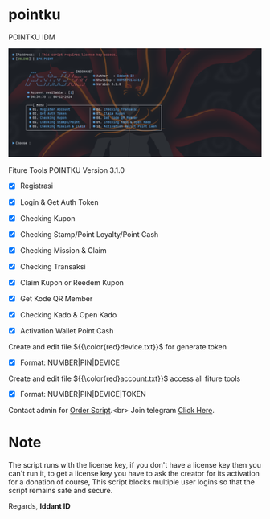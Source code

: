 # pointku
POINTKU IDM

<center><img src="point.png" alt="tools"></center>

Fiture Tools POINTKU Version 3.1.0
- [x] Registrasi
- [x] Login & Get Auth Token
- [x] Checking Kupon
- [x] Checking Stamp/Point Loyalty/Point Cash
- [x] Checking Mission & Claim
- [x] Checking Transaksi
- [x] Claim Kupon or Reedem Kupon
- [x] Get Kode QR Member
- [x] Checking Kado & Open Kado
- [x] Activation Wallet Point Cash


Create and edit file ${{\color{red}device.txt}}$ for generate token
- [x] Format: NUMBER|PIN|DEVICE

Create and edit file ${{\color{red}account.txt}}$ access all fiture tools
- [x] Format: NUMBER|PIN|DEVICE|TOKEN

Contact admin for [Order Script](https://api.whatsapp.com/send?phone=62895375136311&text=Hai%2C%20Iddant%20ID%0AOrder%20script%20POINTKU%20V3.1.0%20dong.).<br>
Join telegram [Click Here](https://t.me/+Byl2O-KD_qswMTJl).<br>

# Note
The script runs with the license key,
if you don't have a license key then you can't run it,
to get a license key you have to ask the creator for its activation for a donation of course,
This script blocks multiple user logins so that the script remains safe and secure.

Regards,
**Iddant ID**
